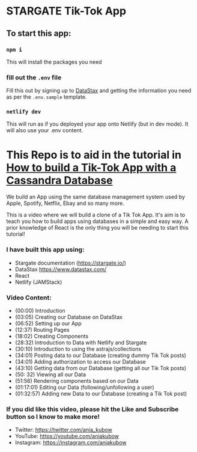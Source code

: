 # STARGATE Tik-Tok App

## To start this app:
### `npm i`
This will install the packages you need

### fill out the `.env` file
Fill this out by signing up to [DataStax](www.datastax.com) and getting the information you need as per the `.env.sample` template.

### `netlify dev`
This will run as if you deployed your app onto Netlify (but in dev mode). It will also use your .env content.


# This Repo is to aid in the tutorial in [How to build a Tik-Tok App with a Cassandra Database](https://youtu.be/IATOicvih5A)

We build an App using the same database management system used by Apple, Spotify, Netflix, Ebay and so many more.

This is a video where we will build a clone of a Tik Tok App. It's aim is to teach you how to build apps using databases in a simple and easy way. A prior knowledge of React is the only thing you will be needing to start this tutorial!

### I have built this app using:
- Stargate documentation (https://stargate.io/) 
- DataStax https://www.datastax.com/
- React 
- Netlify
(JAMStack)

### Video Content:
- (00:00) Introduction
- (03:05) Creating our Database on DataStax
- (06:52) Setting up our App
- (12:37) Routing Pages
- (18:02) Creating Components
- (28:32) Introduction to Data with Netlify and Stargate
- (30:10) Introduction to using the astrajs/collections
- (34:01) Posting data to our Database (creating dummy Tik Tok posts)
- (34:01) Adding authorization to access our Database
- (43:10) Getting data from our Database (getting all our Tik Tok posts)
- (50: 32) Viewing all our Data
- (51:56) Rendering components based on our Data
- (01:17:01) Editing our Data (following/unfollowing a user)
- (01:32:57) Adding new Data to our Database (creating a Tik Tok post)

### If you did like this video, please hit the Like and Subscribe button so I know to make more!

- Twitter: https://twitter.com/ania_kubow
- YouTube: https://youtube.com/aniakubow
- Instagram: https://instagram.com/aniakubow

